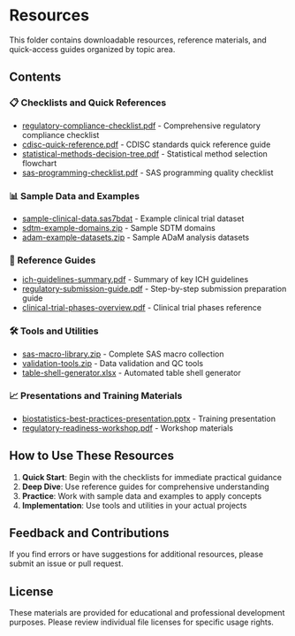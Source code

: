 # Resources

This folder contains downloadable resources, reference materials, and quick-access guides organized by topic area.

## Contents

### 📋 Checklists and Quick References
- [regulatory-compliance-checklist.pdf](regulatory-compliance-checklist.pdf) - Comprehensive regulatory compliance checklist
- [cdisc-quick-reference.pdf](cdisc-quick-reference.pdf) - CDISC standards quick reference guide
- [statistical-methods-decision-tree.pdf](statistical-methods-decision-tree.pdf) - Statistical method selection flowchart
- [sas-programming-checklist.pdf](sas-programming-checklist.pdf) - SAS programming quality checklist

### 📊 Sample Data and Examples
- [sample-clinical-data.sas7bdat](sample-clinical-data.sas7bdat) - Example clinical trial dataset
- [sdtm-example-domains.zip](sdtm-example-domains.zip) - Sample SDTM domains
- [adam-example-datasets.zip](adam-example-datasets.zip) - Sample ADaM analysis datasets

### 📖 Reference Guides
- [ich-guidelines-summary.pdf](ich-guidelines-summary.pdf) - Summary of key ICH guidelines
- [regulatory-submission-guide.pdf](regulatory-submission-guide.pdf) - Step-by-step submission preparation guide
- [clinical-trial-phases-overview.pdf](clinical-trial-phases-overview.pdf) - Clinical trial phases reference

### 🛠️ Tools and Utilities
- [sas-macro-library.zip](sas-macro-library.zip) - Complete SAS macro collection
- [validation-tools.zip](validation-tools.zip) - Data validation and QC tools
- [table-shell-generator.xlsx](table-shell-generator.xlsx) - Automated table shell generator

### 📈 Presentations and Training Materials
- [biostatistics-best-practices-presentation.pptx](biostatistics-best-practices-presentation.pptx) - Training presentation
- [regulatory-readiness-workshop.pdf](regulatory-readiness-workshop.pdf) - Workshop materials

## How to Use These Resources

1. **Quick Start**: Begin with the checklists for immediate practical guidance
2. **Deep Dive**: Use reference guides for comprehensive understanding
3. **Practice**: Work with sample data and examples to apply concepts
4. **Implementation**: Use tools and utilities in your actual projects

## Feedback and Contributions

If you find errors or have suggestions for additional resources, please submit an issue or pull request.

## License

These materials are provided for educational and professional development purposes. Please review individual file licenses for specific usage rights.